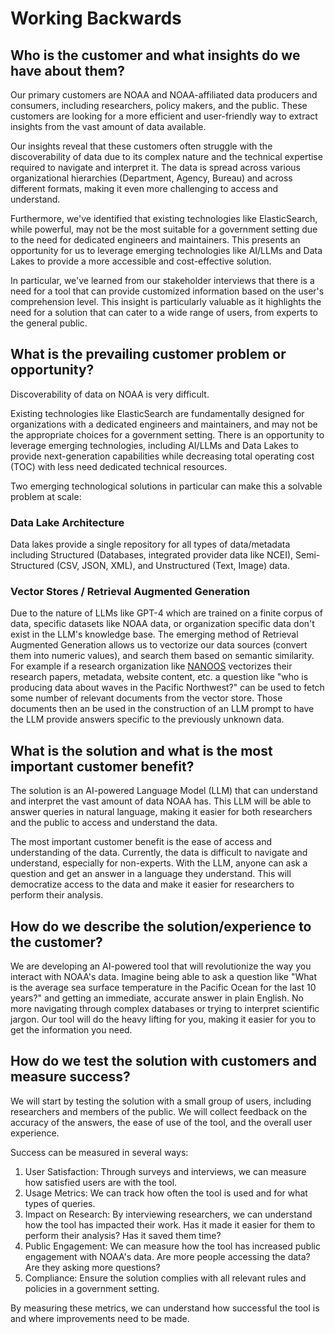 # Working Backwards 

## Who is the customer and what insights do we have about them? 

Our primary customers are NOAA and NOAA-affiliated data producers and consumers, including researchers, policy makers, and the public. These customers are looking for a more efficient and user-friendly way to extract insights from the vast amount of data available.

Our insights reveal that these customers often struggle with the discoverability of data due to its complex nature and the technical expertise required to navigate and interpret it. The data is spread across various organizational hierarchies (Department, Agency, Bureau) and across different formats, making it even more challenging to access and understand.

Furthermore, we've identified that existing technologies like ElasticSearch, while powerful, may not be the most suitable for a government setting due to the need for dedicated engineers and maintainers. This presents an opportunity for us to leverage emerging technologies like AI/LLMs and Data Lakes to provide a more accessible and cost-effective solution.

In particular, we've learned from our stakeholder interviews that there is a need for a tool that can provide customized information based on the user's comprehension level. This insight is particularly valuable as it highlights the need for a solution that can cater to a wide range of users, from experts to the general public.

## What is the prevailing customer problem or opportunity? 

Discoverability of data on NOAA is very difficult. 

Existing technologies like ElasticSearch are fundamentally designed for organizations with a dedicated engineers and maintainers, and may not be the appropriate choices for a government setting. There is an opportunity to leverage emerging technologies, including AI/LLMs and Data Lakes to provide next-generation capabilities while decreasing total operating cost (TOC) with less need dedicated technical resources.

Two emerging technological solutions in particular can make this a solvable problem at scale: 

### Data Lake Architecture

Data lakes provide a single repository for all types of data/metadata including Structured (Databases, integrated provider data like NCEI), Semi-Structured (CSV, JSON, XML), and Unstructured (Text, Image) data. 

### Vector Stores / Retrieval Augmented Generation 

Due to the nature of LLMs like GPT-4 which are trained on a finite corpus of data, specific datasets like NOAA data, or organization specific data don't exist in the LLM's knowledge base. The emerging method of Retrieval Augmented Generation allows us to vectorize our data sources (convert them into numeric values), and search them based on semantic similarity. For example if a research organization like [NANOOS](https://www.nanoos.org/) vectorizes their research papers, metadata, website content, etc. a question like "who is producing data about waves in the Pacific Northwest?" can be used to fetch some number of relevant documents from the vector store. Those documents then an be used in the construction of an LLM prompt to have the LLM provide answers specific to the previously unknown data. 

## What is the solution and what is the most important customer benefit? 

The solution is an AI-powered Language Model (LLM) that can understand and interpret the vast amount of data NOAA has. This LLM will be able to answer queries in natural language, making it easier for both researchers and the public to access and understand the data.

The most important customer benefit is the ease of access and understanding of the data. Currently, the data is difficult to navigate and understand, especially for non-experts. With the LLM, anyone can ask a question and get an answer in a language they understand. This will democratize access to the data and make it easier for researchers to perform their analysis.

## How do we describe the solution/experience to the customer?

We are developing an AI-powered tool that will revolutionize the way you interact with NOAA's data. Imagine being able to ask a question like "What is the average sea surface temperature in the Pacific Ocean for the last 10 years?" and getting an immediate, accurate answer in plain English. No more navigating through complex databases or trying to interpret scientific jargon. Our tool will do the heavy lifting for you, making it easier for you to get the information you need. 

## How do we test the solution with customers and measure success? 

We will start by testing the solution with a small group of users, including researchers and members of the public. We will collect feedback on the accuracy of the answers, the ease of use of the tool, and the overall user experience.

Success can be measured in several ways:

1. User Satisfaction: Through surveys and interviews, we can measure how satisfied users are with the tool.
2. Usage Metrics: We can track how often the tool is used and for what types of queries.
3. Impact on Research: By interviewing researchers, we can understand how the tool has impacted their work. Has it made it easier for them to perform their analysis? Has it saved them time?
4. Public Engagement: We can measure how the tool has increased public engagement with NOAA's data. Are more people accessing the data? Are they asking more questions?
5. Compliance: Ensure the solution complies with all relevant rules and policies in a government setting.


By measuring these metrics, we can understand how successful the tool is and where improvements need to be made.